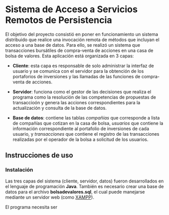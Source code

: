 # Sistema de Acceso a Servicios Remotos de Persistencia
El objetivo del proyecto consistió en poner en funcionamiento un sistema distribuido que realice una invocación remota de métodos que incluyan el acceso a una base de datos. Para ello, se realizó un sistema que transacciones bursátiles de compra-venta de acciones en una casa de bolsa de valores. Esta aplicación está organizada en 3 capas:

- **Cliente**: esta capa es responsable de solo administrar la interfaz de usuario y se comunica con el servidor para la obtención de los portaforios de inversiones y las llamadas de las funciones de compra-venta de acciones.

- **Servidor**: funciona como el gestor de las decisiones que realiza el programa como la resolución de las competencias de propuestas de transaccioón y genera las acciones correspondientes para la actualización y consulta de la base de datos.

- **Base de datos**: contiene las tablas *compañías* que corresponde a lista de compañías que cotizan en la casa de bolsa, *usuarios* que contiene la información correspondiente al portafolio de inversiones de cada usuario, y  *transacciones* que contiene el registro de las transacciones realizadas por el operador de la bolsa a solicitud de los usuarios. 


## Instrucciones de uso

### Instalación

Las tres capas del sistema (cliente, servidor, datos) fueron desarrollados en el lenguaje de programación **Java**. También es necesario crear una base de datos para el archivo **bolsadevalores.sql**, el cual puede manejarse mediante un servidor web (como [XAMPP](https://www.apachefriends.org/es/index.html)).

El programa necesita ser 
